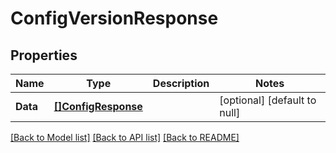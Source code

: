 # ConfigVersionResponse

## Properties
Name | Type | Description | Notes
------------ | ------------- | ------------- | -------------
**Data** | [**[]ConfigResponse**](ConfigResponse.md) |  | [optional] [default to null]

[[Back to Model list]](../README.md#documentation-for-models) [[Back to API list]](../README.md#documentation-for-api-endpoints) [[Back to README]](../README.md)

